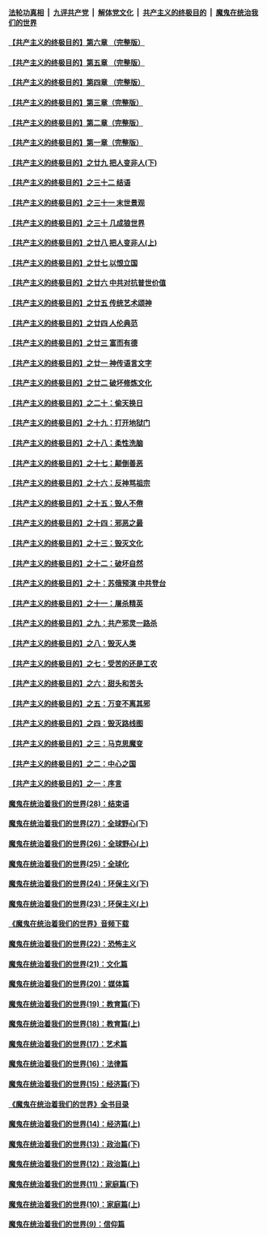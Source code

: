 ####  [法轮功真相](../../../../basic/blob/master/README.md?t=08190726) &nbsp;|&nbsp; [九评共产党](../../../../9ping.md/blob/master/README.md?t=08190726) &nbsp;|&nbsp; [解体党文化](../../../../jtdwh.md/blob/master/README.md?t=08190726)  &nbsp;|&nbsp; [共产主义的终极目的](../../../../gczydzjmd.md/blob/master/README.md?t=08190726) &nbsp;|&nbsp; [魔鬼在统治我们的世界](../../../../mgztzwmdsj.md/blob/master/README.md?t=08190726) 

#### [【共产主义的终极目的】第六章 （完整版）](../pages/nsc422/n11428913.md?t=08190726) 

#### [【共产主义的终极目的】第五章 （完整版）](../pages/nsc422/n11428912.md?t=08190726) 

#### [【共产主义的终极目的】第四章 （完整版）](../pages/nsc422/n11428907.md?t=08190726) 

#### [【共产主义的终极目的】第三章（完整版）](../pages/nsc422/n11428848.md?t=08190726) 

#### [【共产主义的终极目的】第二章（完整版）](../pages/nsc422/n11428831.md?t=08190726) 

#### [【共产主义的终极目的】第一章（完整版）](../pages/nsc422/n11417651.md?t=08190726) 

#### [【共产主义的终极目的】之廿九 把人变非人(下)](../pages/nsc422/n11344140.md?t=08190726) 

#### [【共产主义的终极目的】之三十二 结语](../pages/nsc422/n11360535.md?t=08190726) 

#### [【共产主义的终极目的】之三十一 末世景观](../pages/nsc422/n11351129.md?t=08190726) 

#### [【共产主义的终极目的】之三十 几成狼世界](../pages/nsc422/n11348280.md?t=08190726) 

#### [【共产主义的终极目的】之廿八 把人变非人(上)](../pages/nsc422/n11340492.md?t=08190726) 

#### [【共产主义的终极目的】之廿七 以恨立国](../pages/nsc422/n11336944.md?t=08190726) 

#### [【共产主义的终极目的】之廿六 中共对抗普世价值](../pages/nsc422/n11324785.md?t=08190726) 

#### [【共产主义的终极目的】之廿五 传统艺术颂神](../pages/nsc422/n11296396.md?t=08190726) 

#### [【共产主义的终极目的】之廿四 人伦典范](../pages/nsc422/n11296397.md?t=08190726) 

#### [【共产主义的终极目的】之廿三 富而有德](../pages/nsc422/n11283598.md?t=08190726) 

#### [【共产主义的终极目的】之廿一 神传语言文字](../pages/nsc422/n11263265.md?t=08190726) 

#### [【共产主义的终极目的】之廿二 破坏修炼文化](../pages/nsc422/n11245728.md?t=08190726) 

#### [【共产主义的终极目的】之二十：偷天换日](../pages/nsc422/n11238846.md?t=08190726) 

#### [【共产主义的终极目的】之十九：打开地狱门](../pages/nsc422/n11206376.md?t=08190726) 

#### [【共产主义的终极目的】之十八：柔性洗脑](../pages/nsc422/n11199994.md?t=08190726) 

#### [【共产主义的终极目的】之十七：颠倒善恶](../pages/nsc422/n11179782.md?t=08190726) 

#### [【共产主义的终极目的】之十六：反神骂祖宗](../pages/nsc422/n11166798.md?t=08190726) 

#### [【共产主义的终极目的】之十五：毁人不倦](../pages/nsc422/n11166792.md?t=08190726) 

#### [【共产主义的终极目的】之十四：邪恶之最](../pages/nsc422/n11150249.md?t=08190726) 

#### [【共产主义的终极目的】之十三：毁灭文化](../pages/nsc422/n11135227.md?t=08190726) 

#### [【共产主义的终极目的】之十二：破坏自然](../pages/nsc422/n11135214.md?t=08190726) 

#### [【共产主义的终极目的】之十：苏俄预演 中共登台](../pages/nsc422/n11118424.md?t=08190726) 

#### [【共产主义的终极目的】之十一：屠杀精英](../pages/nsc422/n11118442.md?t=08190726) 

#### [【共产主义的终极目的】之九：共产邪灵一路杀](../pages/nsc422/n11114139.md?t=08190726) 

#### [【共产主义的终极目的】之八：毁灭人类](../pages/nsc422/n11108503.md?t=08190726) 

#### [【共产主义的终极目的】之七：受苦的还是工农](../pages/nsc422/n11101809.md?t=08190726) 

#### [【共产主义的终极目的】之六：甜头和苦头](../pages/nsc422/n11096971.md?t=08190726) 

#### [【共产主义的终极目的】之五：万变不离其邪](../pages/nsc422/n11091285.md?t=08190726) 

#### [【共产主义的终极目的】之四：毁灭路线图](../pages/nsc422/n11086284.md?t=08190726) 

#### [【共产主义的终极目的】之三：马克思魔变](../pages/nsc422/n11061941.md?t=08190726) 

#### [【共产主义的终极目的】之二：中心之国](../pages/nsc422/n11047728.md?t=08190726) 

#### [【共产主义的终极目的】之一：序言](../pages/nsc422/n11086077.md?t=08190726) 

#### [魔鬼在统治着我们的世界(28)：结束语](../pages/nsc422/n10936246.md?t=08190726) 

#### [魔鬼在统治着我们的世界(27)：全球野心(下)](../pages/nsc422/n10928319.md?t=08190726) 

#### [魔鬼在统治着我们的世界(26)：全球野心(上)](../pages/nsc422/n10900318.md?t=08190726) 

#### [魔鬼在统治着我们的世界(25)：全球化](../pages/nsc422/n10788205.md?t=08190726) 

#### [魔鬼在统治着我们的世界(24)：环保主义(下)](../pages/nsc422/n10695307.md?t=08190726) 

#### [魔鬼在统治着我们的世界(23)：环保主义(上)](../pages/nsc422/n10688613.md?t=08190726) 

#### [《魔鬼在统治着我们的世界》音频下载](../pages/nsc422/n10635553.md?t=08190726) 

#### [魔鬼在统治着我们的世界(22)：恐怖主义](../pages/nsc422/n10614727.md?t=08190726) 

#### [魔鬼在统治着我们的世界(21)：文化篇](../pages/nsc422/n10597706.md?t=08190726) 

#### [魔鬼在统治着我们的世界(20)：媒体篇](../pages/nsc422/n10586579.md?t=08190726) 

#### [魔鬼在统治着我们的世界(19)：教育篇(下)](../pages/nsc422/n10564808.md?t=08190726) 

#### [魔鬼在统治着我们的世界(18)：教育篇(上)](../pages/nsc422/n10526970.md?t=08190726) 

#### [魔鬼在统治着我们的世界(17)：艺术篇](../pages/nsc422/n10499093.md?t=08190726) 

#### [魔鬼在统治着我们的世界(16)：法律篇](../pages/nsc422/n10485969.md?t=08190726) 

#### [魔鬼在统治着我们的世界(15)：经济篇(下)](../pages/nsc422/n10469975.md?t=08190726) 

#### [《魔鬼在统治着我们的世界》全书目录](../pages/nsc422/n10464261.md?t=08190726) 

#### [魔鬼在统治着我们的世界(14)：经济篇(上)](../pages/nsc422/n10457370.md?t=08190726) 

#### [魔鬼在统治着我们的世界(13)：政治篇(下)](../pages/nsc422/n10448270.md?t=08190726) 

#### [魔鬼在统治着我们的世界(12)：政治篇(上)](../pages/nsc422/n10444576.md?t=08190726) 

#### [魔鬼在统治着我们的世界(11)：家庭篇(下)](../pages/nsc422/n10440961.md?t=08190726) 

#### [魔鬼在统治着我们的世界(10)：家庭篇(上)](../pages/nsc422/n10435448.md?t=08190726) 

#### [魔鬼在统治着我们的世界(9)：信仰篇](../pages/nsc422/n10432159.md?t=08190726) 

